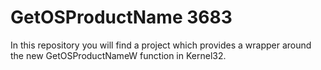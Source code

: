 # GetOSProductName 3683

In this repository you will find a project which provides a wrapper around the new GetOSProductNameW function in Kernel32.


